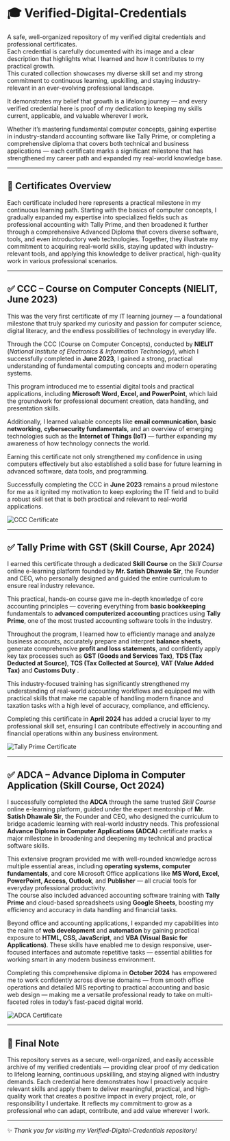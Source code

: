 # 🎓 Verified-Digital-Credentials

A safe, well-organized repository of my verified digital credentials and professional certificates.  
Each credential is carefully documented with its image and a clear description that highlights what I learned and how it contributes to my practical growth.  
This curated collection showcases my diverse skill set and my strong commitment to continuous learning, upskilling, and staying industry-relevant in an ever-evolving professional landscape.  

It demonstrates my belief that growth is a lifelong journey — and every verified credential here is proof of my dedication to keeping my skills current, applicable, and valuable wherever I work.  

Whether it’s mastering fundamental computer concepts, gaining expertise in industry-standard accounting software like Tally Prime, or completing a comprehensive diploma that covers both technical and business applications — each certificate marks a significant milestone that has strengthened my career path and expanded my real-world knowledge base.

---

## 📜 Certificates Overview

Each certificate included here represents a practical milestone in my continuous learning path. Starting with the basics of computer concepts, I gradually expanded my expertise into specialized fields such as professional accounting with Tally Prime, and then broadened it further through a comprehensive Advanced Diploma that covers diverse software, tools, and even introductory web technologies. Together, they illustrate my commitment to acquiring real-world skills, staying updated with industry-relevant tools, and applying this knowledge to deliver practical, high-quality work in various professional scenarios.

---

## ✅ CCC – Course on Computer Concepts (NIELIT, June 2023)

This was the very first certificate of my IT learning journey — a foundational milestone that truly sparked my curiosity and passion for computer science, digital literacy, and the endless possibilities of technology in everyday life.

Through the CCC (Course on Computer Concepts), conducted by **NIELIT** (*National Institute of Electronics & Information Technology*), which I successfully completed in **June 2023**, I gained a strong, practical understanding of fundamental computing concepts and modern operating systems.

This program introduced me to essential digital tools and practical applications, including **Microsoft Word, Excel, and PowerPoint**, which laid the groundwork for professional document creation, data handling, and presentation skills.

Additionally, I learned valuable concepts like **email communication**, **basic networking**, **cybersecurity fundamentals**, and an overview of emerging technologies such as the **Internet of Things (IoT)** — further expanding my awareness of how technology connects the world.

Earning this certificate not only strengthened my confidence in using computers effectively but also established a solid base for future learning in advanced software, data tools, and programming.

Successfully completing the CCC in **June 2023** remains a proud milestone for me as it ignited my motivation to keep exploring the IT field and to build a robust skill set that is both practical and relevant to real-world applications.

![CCC Certificate](CCC.png)

---

## ✅ Tally Prime with GST (Skill Course, Apr 2024)


I earned this certificate through a dedicated **Skill Course** on the *Skill Course* online e-learning platform founded by **Mr. Satish Dhawale Sir**, the Founder and CEO, who personally designed and guided the entire curriculum to ensure real industry relevance.

This practical, hands-on course gave me in-depth knowledge of core accounting principles — covering everything from **basic bookkeeping** fundamentals to **advanced computerized accounting** practices using **Tally Prime**, one of the most trusted accounting software tools in the industry.

Throughout the program, I learned how to efficiently manage and analyze business accounts, accurately prepare and interpret **balance sheets**, generate comprehensive **profit and loss statements**, and confidently apply key tax processes such as **GST (Goods and Services Tax)**, **TDS (Tax Deducted at Source)**, **TCS (Tax Collected at Source)**, **VAT (Value Added Tax)** and **Customs Duty** .

This industry-focused training has significantly strengthened my understanding of real-world accounting workflows and equipped me with practical skills that make me capable of handling modern finance and taxation tasks with a high level of accuracy, compliance, and efficiency.

Completing this certificate in **April 2024** has added a crucial layer to my professional skill set, ensuring I can contribute effectively in accounting and financial operations within any business environment.


![Tally Prime Certificate](Tally%20Prime.png)

---

## ✅ ADCA – Advance Diploma in Computer Application (Skill Course, Oct 2024)

I successfully completed the **ADCA** through the same trusted *Skill Course* online e-learning platform, guided under the expert mentorship of **Mr. Satish Dhawale Sir**, the Founder and CEO, who designed the curriculum to bridge academic learning with real-world industry needs.
This professional **Advance Diploma in Computer Applications (ADCA)** certificate marks a major milestone in broadening and deepening my technical and practical software skills.  

This extensive program provided me with well-rounded knowledge across multiple essential areas, including **operating systems, computer fundamentals**, and core Microsoft Office applications like **MS Word, Excel, PowerPoint, Access, Outlook**, and **Publisher** — all crucial tools for everyday professional productivity.  
The course also included advanced accounting software training with **Tally Prime** and cloud-based spreadsheets using **Google Sheets**, boosting my efficiency and accuracy in data handling and financial tasks.

Beyond office and accounting applications, I expanded my capabilities into the realm of **web development** and **automation** by gaining practical exposure to **HTML, CSS, JavaScript**, and **VBA (Visual Basic for Applications)**. These skills have enabled me to design responsive, user-focused interfaces and automate repetitive tasks — essential abilities for working smart in any modern business environment.

Completing this comprehensive diploma in **October 2024** has empowered me to work confidently across diverse domains — from smooth office operations and detailed MIS reporting to practical accounting and basic web design — making me a versatile professional ready to take on multi-faceted roles in today’s fast-paced digital world.

![ADCA Certificate](ADCA.png)

---

## 📌 Final Note

This repository serves as a secure, well-organized, and easily accessible archive of my verified credentials — providing clear proof of my dedication to lifelong learning, continuous upskilling, and staying aligned with industry demands. Each credential here demonstrates how I proactively acquire relevant skills and apply them to deliver meaningful, practical, and high-quality work that creates a positive impact in every project, role, or responsibility I undertake. It reflects my commitment to grow as a professional who can adapt, contribute, and add value wherever I work.

---

✨ *Thank you for visiting my Verified-Digital-Credentials repository!*

